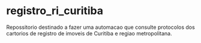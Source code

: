 # registro_ri_curitiba
Repossitorio destinado a fazer uma automacao que consulte protocolos dos cartorios de registro de imoveis de Curitiba e regiao metropolitana.

